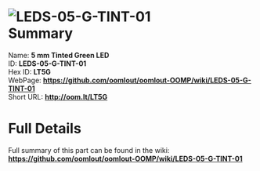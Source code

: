 
![LEDS-05-G-TINT-01](https://github.com/oomlout/oomlout-OOMP/blob/master/parts/LEDS-05-G-TINT-01/LEDS-05-G-TINT-01_420.jpg)   
Summary
=================
  
Name: __5 mm Tinted Green LED__    
ID: __LEDS-05-G-TINT-01__   
Hex ID: __LT5G__   
WebPage: __https://github.com/oomlout/oomlout-OOMP/wiki/LEDS-05-G-TINT-01__   
Short URL: __http://oom.lt/LT5G__   

Full Details
==========================
Full summary of this part can be found in the wiki:   
__https://github.com/oomlout/oomlout-OOMP/wiki/LEDS-05-G-TINT-01__    

